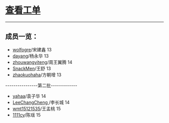 # [查看工单](https://github.com/SHU-PV-Blue/Issues/issues)  
***

## 成员一览： 
- [wolfogre](https://github.com/wolfogre)/宋建鑫 13
- [dayang](https://github.com/dayang)/杨永华 13
- [zhouwangyiteng](https://github.com/zhouwangyiteng)/周王翼腾 14
- [SnackMen](https://github.com/SnackMen)/王舒 13
- [zhaokuohaha](https://github.com/zhaokuohaha)/方朝增 13 

----------------第二批-------------

- [yahaa](https://github.com/yahaa)/袁子华 14
- [LeeChangCheng ](https://github.com/LeeChangCheng )/李长城 14
- [wmt15121535](https://github.com/wmt15121535)/王孟桃 15
- [1111cy](https://github.com/1111cy)/陈瑶 15

